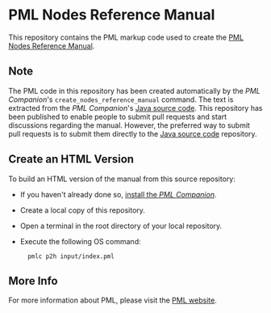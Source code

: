 # PML Nodes Reference Manual

This repository contains the PML markup code used to create the [PML Nodes Reference Manual].


## Note

The PML code in this repository has been created automatically by the _PML Companion_'s `create_nodes_reference_manual` command.
The text is extracted from the _PML Companion_'s [Java source code].
This repository has been published to enable people to submit pull requests and start discussions regarding the manual.
However, the preferred way to submit pull requests is to submit them directly to the [Java source code] repository.


## Create an HTML Version

To build an HTML version of the manual from this source repository:

- If you haven't already done so, [install the _PML Companion_].
- Create a local copy of this repository.
- Open a terminal in the root directory of your local repository.
- Execute the following OS command:

        pmlc p2h input/index.pml


## More Info

For more information about PML, please visit the [PML website].

<!-----------------------------------------------------------------------------
                               REFERENCE LINKS
------------------------------------------------------------------------------>

[install the _PML Companion_]: https://www.pml-lang.dev/downloads/install.html "Go to the PML Companion download page"
[PML Nodes Reference Manual]: https://www.pml-lang.dev/docs/reference_manual/index.html
[Java source code]: https://github.com/pml-lang/pml-companion-java "Visit the PML Companion source repository on GitHub"
[PML website]: https://www.pml-lang.dev "Visit the PML website"

<!-- EOF -->

